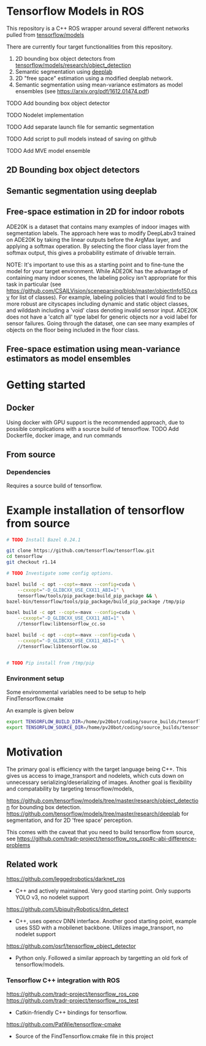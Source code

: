 # Tensorflow Models in ROS
This repository is a C++ ROS wrapper around several different networks pulled from [tensorflow/models](https://github.com/tensorflow/models)

There are currently four target functionalities from this repository.

1. 2D bounding box object detectors from [tensorflow/models/research/object_detection](https://github.com/tensorflow/models/tree/master/research/object_detection)
2. Semantic segmentation using [deeplab](https://github.com/tensorflow/models/tree/master/research/deeplab)
3. 2D "free space" estimation using a modified deeplab network.
4. Semantic segmentation using mean-variance estimators as model ensembles (see https://arxiv.org/pdf/1612.01474.pdf)

TODO Add bounding box object detector

TODO Nodelet implementation

TODO Add separate launch file for semantic segmentation

TODO Add script to pull models instead of saving on github

TODO Add MVE model ensemble

## 2D Bounding box object detectors

## Semantic segmentation using deeplab

## Free-space estimation in 2D for indoor robots
ADE20K is a dataset that contains many examples of indoor images with segmentation labels. The approach here was to modify DeepLabv3 trained on ADE20K by taking the linear outputs before the ArgMax layer, and applying a softmax operation. By selecting the floor class layer from the softmax output, this gives a probability estimate of drivable terrain.

NOTE: It's important to use this as a starting point and to fine-tune the model for your target environment. While ADE20K has the advantage of containing many indoor scenes, the labeling policy isn't appropriate for this task in particular (see https://github.com/CSAILVision/sceneparsing/blob/master/objectInfo150.csv for list of classes). For example, labeling policies that I would find to be more robust are cityscapes including dynamic and static object classes, and wilddash including a 'void' class denoting invalid sensor input. ADE20K does not have a 'catch all' type label for generic objects nor a void label for sensor failures. Going through the dataset, one can see many examples of objects on the floor being included in the floor class.

## Free-space estimation using mean-variance estimators as model ensembles

# Getting started
## Docker

Using docker with GPU support is the recommended approach, due to possible complications with a source build of tensorflow.
TODO Add Dockerfile, docker image, and run commands


## From source
### Dependencies
Requires a source build of tensorflow.

# Example installation of tensorflow from source
```sh
# TODO Install Bazel 0.24.1

git clone https://github.com/tensorflow/tensorflow.git
cd tensorflow
git checkout r1.14

# TODO Investigate some config options.

bazel build -c opt --copt=-mavx --config=cuda \
    --cxxopt="-D_GLIBCXX_USE_CXX11_ABI=1" \
    tensorflow/tools/pip_package:build_pip_package && \
bazel-bin/tensorflow/tools/pip_package/build_pip_package /tmp/pip

bazel build -c opt --copt=-mavx --config=cuda \
    --cxxopt="-D_GLIBCXX_USE_CXX11_ABI=1" \
    //tensorflow:libtensorflow_cc.so

bazel build -c opt --copt=-mavx --config=cuda \
    --cxxopt="-D_GLIBCXX_USE_CXX11_ABI=1" \
    //tensorflow:libtensorflow.so


# TODO Pip install from /tmp/pip
```

### Environment setup
Some environmental variables need to be setup to help FindTensorflow.cmake

An example is given below
```sh
export TENSORFLOW_BUILD_DIR=/home/pv20bot/coding/source_builds/tensorflow_build
export TENSORFLOW_SOURCE_DIR=/home/pv20bot/coding/source_builds/tensorflow
```

# Motivation
The primary goal is efficiency with the target language being C++. This gives us access to image_transport and nodelets, which cuts down on unnecessary serializing/deserializing of images. Another goal is flexibility and compatability by targeting tensorflow/models,

https://github.com/tensorflow/models/tree/master/research/object_detection for bounding box detection.
https://github.com/tensorflow/models/tree/master/research/deeplab for segmentation, and for 2D 'free space' perception.

This comes with the caveat that you need to build tensorflow from source, see https://github.com/tradr-project/tensorflow_ros_cpp#c-abi-difference-problems

## Related work
https://github.com/leggedrobotics/darknet_ros
- C++ and actively maintained. Very good starting point. Only supports YOLO v3, no nodelet support

https://github.com/UbiquityRobotics/dnn_detect
- C++, uses opencv DNN interface. Another good starting point, example uses SSD with a mobilenet backbone. Utilizes image_transport, no nodelet support

https://github.com/osrf/tensorflow_object_detector
- Python only. Followed a similar approach by targetting an old fork of tensorflow/models.

### Tensorflow C++ integration with ROS
https://github.com/tradr-project/tensorflow_ros_cpp
https://github.com/tradr-project/tensorflow_ros_test
- Catkin-friendly C++ bindings for tensorflow.

https://github.com/PatWie/tensorflow-cmake
- Source of the FindTensorflow.cmake file in this project
